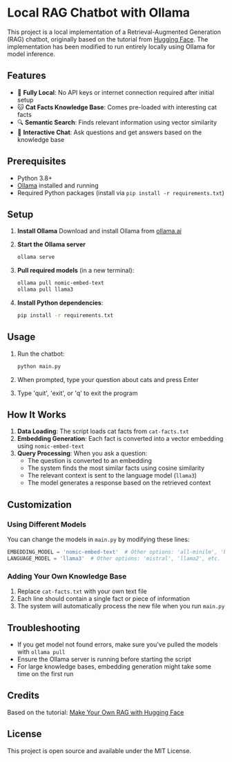 # Local RAG Chatbot with Ollama

This project is a local implementation of a Retrieval-Augmented Generation (RAG) chatbot, originally based on the tutorial from [Hugging Face](https://huggingface.co/blog/ngxson/make-your-own-rag). The implementation has been modified to run entirely locally using Ollama for model inference.

## Features

- 🚀 **Fully Local**: No API keys or internet connection required after initial setup
- 🐱 **Cat Facts Knowledge Base**: Comes pre-loaded with interesting cat facts
- 🔍 **Semantic Search**: Finds relevant information using vector similarity
- 💬 **Interactive Chat**: Ask questions and get answers based on the knowledge base

## Prerequisites

- Python 3.8+
- [Ollama](https://ollama.ai/) installed and running
- Required Python packages (install via `pip install -r requirements.txt`)

## Setup

1. **Install Ollama**
   Download and install Ollama from [ollama.ai](https://ollama.ai/)

2. **Start the Ollama server**
   ```bash
   ollama serve
   ```

3. **Pull required models** (in a new terminal):
   ```bash
   ollama pull nomic-embed-text
   ollama pull llama3
   ```

4. **Install Python dependencies**:
   ```bash
   pip install -r requirements.txt
   ```

## Usage

1. Run the chatbot:
   ```bash
   python main.py
   ```

2. When prompted, type your question about cats and press Enter

3. Type 'quit', 'exit', or 'q' to exit the program

## How It Works

1. **Data Loading**: The script loads cat facts from `cat-facts.txt`
2. **Embedding Generation**: Each fact is converted into a vector embedding using `nomic-embed-text`
3. **Query Processing**: When you ask a question:
   - The question is converted to an embedding
   - The system finds the most similar facts using cosine similarity
   - The relevant context is sent to the language model (`llama3`)
   - The model generates a response based on the retrieved context

## Customization

### Using Different Models
You can change the models in `main.py` by modifying these lines:

```python
EMBEDDING_MODEL = 'nomic-embed-text'  # Other options: 'all-minilm', 'bge-small', etc.
LANGUAGE_MODEL = 'llama3'  # Other options: 'mistral', 'llama2', etc.
```

### Adding Your Own Knowledge Base
1. Replace `cat-facts.txt` with your own text file
2. Each line should contain a single fact or piece of information
3. The system will automatically process the new file when you run `main.py`

## Troubleshooting

- If you get model not found errors, make sure you've pulled the models with `ollama pull`
- Ensure the Ollama server is running before starting the script
- For large knowledge bases, embedding generation might take some time on the first run

## Credits

Based on the tutorial: [Make Your Own RAG with Hugging Face](https://huggingface.co/blog/ngxson/make-your-own-rag)

## License

This project is open source and available under the MIT License.
